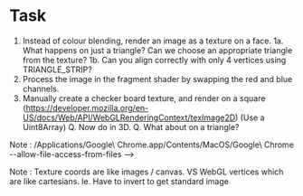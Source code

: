Task
====

1. Instead of colour blending, render an image as a texture on a face.
1a. What happens on just a triangle? Can we choose an appropriate triangle from the texture?
1b. Can you align correctly with only 4 vertices using TRIANGLE_STRIP?
2. Process the image in the fragment shader by swapping the red and blue channels.
3. Manually create a checker board texture, and render on a square
(https://developer.mozilla.org/en-US/docs/Web/API/WebGLRenderingContext/texImage2D)
(Use a Uint8Array)
Q. Now do in 3D.
Q. What about on a triangle?

Note : /Applications/Google\ Chrome.app/Contents/MacOS/Google\ Chrome --allow-file-access-from-files -->

Note : Texture coords are like images / canvas. VS WebGL vertices which are like cartesians. Ie. Have to invert to get standard image